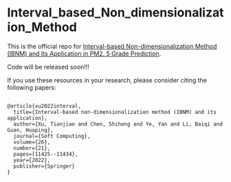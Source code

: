 # Interval_based_Non_dimensionalization_Method
This is the official repo for [Interval-based Non-dimensionalization Method (IBNM) and Its Application in PM2. 5 Grade Prediction](https://link.springer.com/article/10.1007/s00500-022-07474-1).

Code will be released soon!!!

If you use these resources in your research, please consider citing the following papers:

```

@article{xu2022interval,
  title={Interval-based non-dimensionalization method (IBNM) and its application},
  author={Xu, Tianjiao and Chen, Shihong and Ye, Yan and Li, Baiqi and Guan, Huaping},
  journal={Soft Computing},
  volume={26},
  number={21},
  pages={11425--11434},
  year={2022},
  publisher={Springer}
}

```
